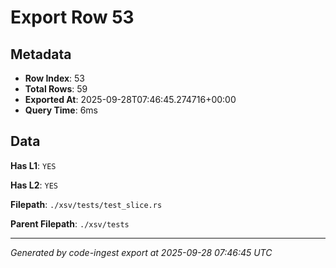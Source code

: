 # Export Row 53

## Metadata

- **Row Index**: 53
- **Total Rows**: 59
- **Exported At**: 2025-09-28T07:46:45.274716+00:00
- **Query Time**: 6ms

## Data

**Has L1**: `YES`

**Has L2**: `YES`

**Filepath**: `./xsv/tests/test_slice.rs`

**Parent Filepath**: `./xsv/tests`

---

*Generated by code-ingest export at 2025-09-28 07:46:45 UTC*

